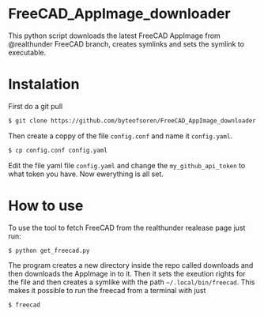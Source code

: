 # FreeCAD_AppImage_downloader
This python script downloads the latest FreeCAD AppImage from @realthunder FreeCAD branch, creates symlinks and sets the symlink to executable.

# Instalation
First do a git pull
``` bash
$ git clone https://github.com/byteofsoren/FreeCAD_AppImage_downloader.git
```
Then create a coppy of the file `config.conf` and name it `config.yaml`.
``` bash
$ cp config.conf config.yaml
```

Edit the file yaml file `config.yaml` and change the `my_github_api_token` to what token you have.
Now ewerything is all set.

# How to use
To use the tool to fetch FreeCAD from the realthunder realease page just run:
``` bash
$ python get_freecad.py
```
The program creates a new directory inside the repo called downloads and then downloads the AppImage in to it.
Then it sets the exeution rights for the file and then creates a symlike with the path  `~/.local/bin/freecad`.
This makes it possible to run the freecad from a terminal with just
``` bas
$ freecad
```
